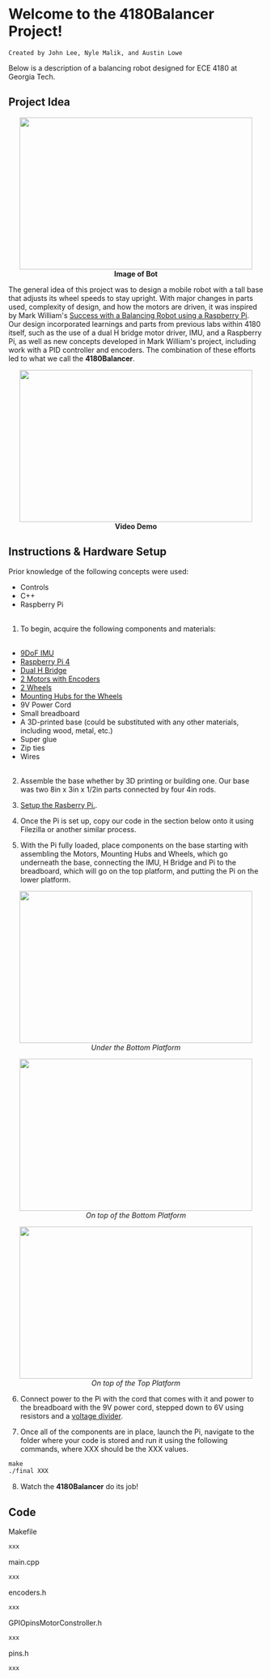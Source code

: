 # Welcome to the 4180Balancer Project!
`Created by John Lee, Nyle Malik, and Austin Lowe`

Below is a description of a balancing robot designed for ECE 4180 at Georgia Tech.

## Project Idea

<p align="center">
  <img width="460" height="300" src=""><br/>
  <b>Image of Bot</b>
</p>

The general idea of this project was to design a mobile robot with a tall base that adjusts its wheel speeds to stay upright. With major changes in parts used, complexity of design, and how the motors are driven, it was inspired by Mark William's [Success with a Balancing Robot using a Raspberry Pi](http://ozzmaker.com/success-with-a-balancing-robot-using-a-raspberry-pi/). Our design incorporated learnings and parts from previous labs within 4180 itself, such as the use of a dual H bridge motor driver, IMU, and a Raspberry Pi, as well as new concepts developed in Mark William's project, including work with a PID controller and encoders. The combination of these efforts led to what we call the **4180Balancer**.

<p align="center">
  <img width="460" height="300" src=""><br/>
  <b>Video Demo</b>
</p>

## Instructions & Hardware Setup

Prior knowledge of the following concepts were used:
- Controls
- C++
- Raspberry Pi<br/><br/>

1. To begin, acquire the following components and materials:<br/><br/>
- [9DoF IMU](https://www.sparkfun.com/products/13944)
- [Raspberry Pi 4](https://www.raspberrypi.org/products/raspberry-pi-4-model-b/)
- [Dual H Bridge](https://www.sparkfun.com/products/14450)
- [2 Motors with Encoders](https://www.pololu.com/product/4822)
- [2 Wheels](https://www.pololu.com/product/1435)
- [Mounting Hubs for the Wheels](https://www.pololu.com/product/1081)
- 9V Power Cord
- Small breadboard
- A 3D-printed base (could be substituted with any other materials, including wood, metal, etc.)
- Super glue
- Zip ties
- Wires<br/><br/>

2. Assemble the base whether by 3D printing or building one. Our base was two 8in x 3in x 1/2in parts connected by four 4in rods.

3. [Setup the Rasberry Pi.](https://projects.raspberrypi.org/en/projects/raspberry-pi-setting-up/6).

4. Once the Pi is set up, copy our code in the section below onto it using Filezilla or another similar process. 

5. With the Pi fully loaded, place components on the base starting with assembling the Motors, Mounting Hubs and Wheels, which go underneath the base, connecting the IMU, H Bridge and Pi to the breadboard, which will go on the top platform, and putting the Pi on the lower platform.<br/>
<p align="center">
  <img width="460" height="300" src=""><br/>
  <i>Under the Bottom Platform</i>
</p>
<p align="center">
  <img width="460" height="300" src=""><br/>
  <i>On top of the Bottom Platform</i>
</p>
<p align="center">
  <img width="460" height="300" src=""><br/>
  <i>On top of the Top Platform</i>
</p>

6. Connect power to the Pi with the cord that comes with it and power to the breadboard with the 9V power cord, stepped down to 6V using resistors and a [voltage divider](https://learn.sparkfun.com/tutorials/voltage-dividers/all).

7. Once all of the components are in place, launch the Pi, navigate to the folder where your code is stored and run it using the following commands, where XXX should be the XXX values.<br/>
```markdown
make
./final XXX
```

8. Watch the **4180Balancer** do its job!

## Code

Makefile
```markdown
xxx
```

main.cpp
```markdown
xxx
```

encoders.h
```markdown
xxx
```

GPIOpinsMotorConstroller.h
```markdown
xxx
```

pins.h
```markdown
xxx
```
